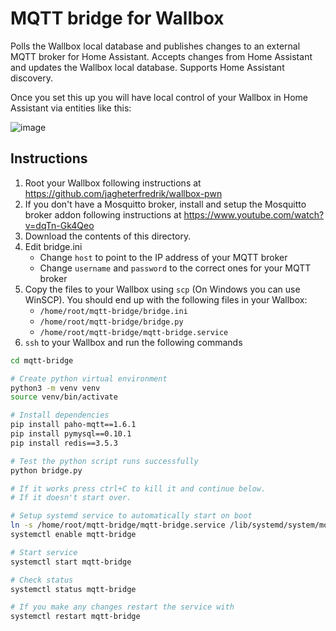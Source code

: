 # MQTT bridge for Wallbox

Polls the Wallbox local database and publishes changes to an external MQTT broker for Home Assistant.
Accepts changes from Home Assistant and updates the Wallbox local database.
Supports Home Assistant discovery.

Once you set this up you will have local control of your Wallbox in Home Assistant via entities like this:

![image](https://github.com/jagheterfredrik/wallbox-tooling/assets/9987465/60cbf100-f985-4c9c-a546-9776b3564705)

## Instructions

1. Root your Wallbox following instructions at <https://github.com/jagheterfredrik/wallbox-pwn>
2. If you don't have a Mosquitto broker, install and setup the Mosquitto broker addon following instructions at <https://www.youtube.com/watch?v=dqTn-Gk4Qeo>
3. Download the contents of this directory.
4. Edit bridge.ini
   - Change `host` to point to the IP address of your MQTT broker
   - Change `username` and `password` to the correct ones for your MQTT broker
5. Copy the files to your Wallbox using `scp` (On Windows you can use WinSCP). You should end up with the following files in your Wallbox:
   - `/home/root/mqtt-bridge/bridge.ini`
   - `/home/root/mqtt-bridge/bridge.py`
   - `/home/root/mqtt-bridge/mqtt-bridge.service`
6. `ssh` to your Wallbox and run the following commands

```sh
cd mqtt-bridge

# Create python virtual environment
python3 -m venv venv
source venv/bin/activate

# Install dependencies
pip install paho-mqtt==1.6.1
pip install pymysql==0.10.1
pip install redis==3.5.3

# Test the python script runs successfully
python bridge.py

# If it works press ctrl+C to kill it and continue below.
# If it doesn't start over.

# Setup systemd service to automatically start on boot
ln -s /home/root/mqtt-bridge/mqtt-bridge.service /lib/systemd/system/mqtt-bridge.service
systemctl enable mqtt-bridge

# Start service
systemctl start mqtt-bridge

# Check status
systemctl status mqtt-bridge

# If you make any changes restart the service with
systemctl restart mqtt-bridge
```
